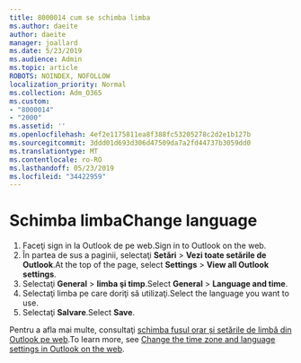 ```yaml
---
title: 8000014 cum se schimba limba
ms.author: daeite
author: daeite
manager: joallard
ms.date: 5/23/2019
ms.audience: Admin
ms.topic: article
ROBOTS: NOINDEX, NOFOLLOW
localization_priority: Normal
ms.collection: Adm_O365
ms.custom:
- "8000014"
- "2000"
ms.assetid: ''
ms.openlocfilehash: 4ef2e1175811ea8f388fc53205278c2d2e1b127b
ms.sourcegitcommit: 3ddd01d693d306d47509da7a2fd44737b3059dd0
ms.translationtype: MT
ms.contentlocale: ro-RO
ms.lasthandoff: 05/23/2019
ms.locfileid: "34422959"
---
```

# <a name="change-language"></a><span data-ttu-id="f4108-102">Schimba limba</span><span class="sxs-lookup"><span data-stu-id="f4108-102">Change language</span></span>

1.    <span data-ttu-id="f4108-103">Faceţi sign in la Outlook de pe web.</span><span class="sxs-lookup"><span data-stu-id="f4108-103">Sign in to Outlook on the web.</span></span>
2. <span data-ttu-id="f4108-104">În partea de sus a paginii, selectaţi **Setări** > **Vezi toate setările de Outlook**.</span><span class="sxs-lookup"><span data-stu-id="f4108-104">At the top of the page, select **Settings** > **View all Outlook settings**.</span></span>
3. <span data-ttu-id="f4108-105">Selectaţi **General** > **limba şi timp**.</span><span class="sxs-lookup"><span data-stu-id="f4108-105">Select **General** > **Language and time**.</span></span>
4. <span data-ttu-id="f4108-106">Selectaţi limba pe care doriţi să utilizaţi.</span><span class="sxs-lookup"><span data-stu-id="f4108-106">Select the language you want to use.</span></span>
5. <span data-ttu-id="f4108-107">Selectaţi **Salvare**.</span><span class="sxs-lookup"><span data-stu-id="f4108-107">Select **Save**.</span></span>
 
<span data-ttu-id="f4108-108">Pentru a afla mai multe, consultaţi [schimba fusul orar și setările de limbă din Outlook pe web](https://support.office.com/article/65239869-12e7-4a9d-bca1-76b0ad7ce273).</span><span class="sxs-lookup"><span data-stu-id="f4108-108">To learn more, see [Change the time zone and language settings in Outlook on the web](https://support.office.com/article/65239869-12e7-4a9d-bca1-76b0ad7ce273).</span></span>

